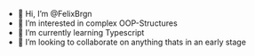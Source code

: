 - 👋 Hi, I’m @FelixBrgn
- 👀 I’m interested in complex OOP-Structures
- 🌱 I’m currently learning Typescript
- 💞️ I’m looking to collaborate on anything thats in an early stage


